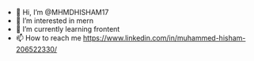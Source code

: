 - 👋 Hi, I’m @MHMDHISHAM17
- 👀 I’m interested in mern
- 🌱 I’m currently learning frontent
- 📫 How to reach me https://www.linkedin.com/in/muhammed-hisham-206522330/

<!---
MHMDHISHAM17/MHMDHISHAM17 is a ✨ special ✨ repository because its `README.md` (this file) appears on your GitHub profile.
You can click the Preview link to take a look at your changes.
--->

